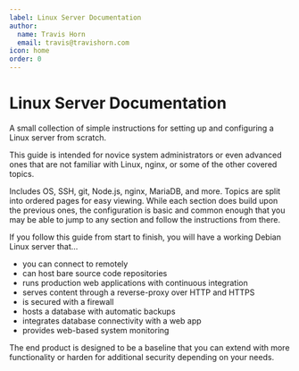 ```yaml
---
label: Linux Server Documentation
author:
  name: Travis Horn
  email: travis@travishorn.com
icon: home
order: 0
---
```


# Linux Server Documentation

A small collection of simple instructions for setting up and configuring a Linux
server from scratch.

This guide is intended for novice system administrators or even advanced ones
that are not familiar with Linux, nginx, or some of the other covered topics.

Includes OS, SSH, git, Node.js, nginx, MariaDB, and more. Topics are split into
ordered pages for easy viewing. While each section does build upon the previous
ones, the configuration is basic and common enough that you may be able to jump
to any section and follow the instructions from there.

If you follow this guide from start to finish, you will have a working Debian
Linux server that...

- you can connect to remotely
- can host bare source code repositories
- runs production web applications with continuous integration
- serves content through a reverse-proxy over HTTP and HTTPS
- is secured with a firewall
- hosts a database with automatic backups
- integrates database connectivity with a web app
- provides web-based system monitoring

The end product is designed to be a baseline that you can extend with more
functionality or harden for additional security depending on your needs.
